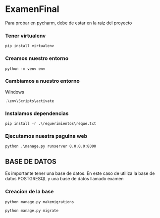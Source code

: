 # ExamenFinal

Para probar en pycharm, debe de estar en la raiz del proyecto

### Tener virtualenv
```
pip install virtualenv
```
### Creamos nuestro entorno
```
python -m venv env
```
### Cambiamos a nuestro entorno
Windows
```
.\env\Scripts\activate
```
### Instalamos dependencias
```
pip install -r .\requerimientos\reque.txt
```
### Ejecutamos nuestra paguina web
```
python .\manage.py runserver 0.0.0.0:8000
```

## BASE DE DATOS
Es importante tener una base de datos. En este caso de utiliza la base de datos POSTGRESQL y una base de datos llamado examen

### Creacion de la base
```
python manage.py makemigrations
```

```
python manage.py migrate
```